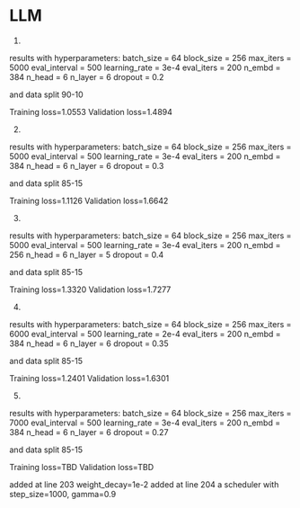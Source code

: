 # LLM

1.
results with hyperparameters:
batch_size = 64 
block_size = 256 
max_iters = 5000
eval_interval = 500
learning_rate = 3e-4
eval_iters = 200
n_embd = 384
n_head = 6
n_layer = 6
dropout = 0.2

and data split 90-10

Training loss=1.0553
Validation loss=1.4894

2.
results with hyperparameters:
batch_size = 64 
block_size = 256 
max_iters = 5000
eval_interval = 500
learning_rate = 3e-4
eval_iters = 200
n_embd = 384
n_head = 6
n_layer = 6
dropout = 0.3

and data split 85-15

Training loss=1.1126
Validation loss=1.6642


3.
results with hyperparameters:
batch_size = 64 
block_size = 256 
max_iters = 5000
eval_interval = 500
learning_rate = 3e-4
eval_iters = 200
n_embd = 256
n_head = 6
n_layer = 5
dropout = 0.4

and data split 85-15

Training loss=1.3320
Validation loss=1.7277

4.
results with hyperparameters:
batch_size = 64 
block_size = 256 
max_iters = 6000
eval_interval = 500
learning_rate = 2e-4
eval_iters = 200
n_embd = 384
n_head = 6
n_layer = 6
dropout = 0.35

and data split 85-15

Training loss=1.2401
Validation loss=1.6301


5.
results with hyperparameters:
batch_size = 64 
block_size = 256 
max_iters = 7000
eval_interval = 500
learning_rate = 3e-4
eval_iters = 200
n_embd = 384
n_head = 6
n_layer = 6
dropout = 0.27

and data split 85-15

Training loss=TBD
Validation loss=TBD

added at line 203 weight_decay=1e-2
added at line 204 a scheduler with step_size=1000, gamma=0.9
